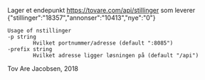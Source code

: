 

Lager et endepunkt https://tovare.com/api/stillinger som leverer {"stillinger":"18357","annonser":"10413","nye":"0"}

    Usage of nstillinger
    -p string
            Hvilket portnummer/adresse (default ":8085")
    -prefix string
            Hvilket adresse ligger løsningen på (default "/api")


Tov Are Jacobsen, 2018
